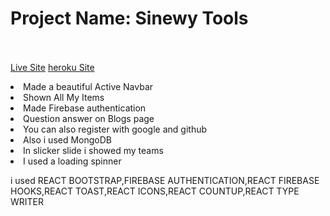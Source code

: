 # Project Name: Sinewy Tools <br></br>
[Live Site](https://sinewy-tools.web.app)
[heroku Site](https://fierce-scrubland-22388.herokuapp.com/)
 
 <li>Made a beautiful Active Navbar</li>
 <li>Shown All My Items</li>
 <li>Made Firebase authentication</li>
 <li>Question answer on Blogs page</li>
 <li>You can also register with google and github</li>
 <li>Also i used MongoDB</li>
 <li>In slicker slide i showed my teams</li>
 <li>I used a loading spinner</li>
 <p>i used REACT BOOTSTRAP,FIREBASE AUTHENTICATION,REACT FIREBASE HOOKS,REACT TOAST,REACT ICONS,REACT COUNTUP,REACT TYPE WRITER</p>